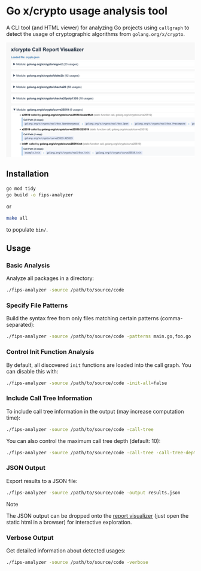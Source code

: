 # Go x/crypto usage analysis tool

A CLI tool (and HTML viewer) for analyzing Go projects using `callgraph` to detect the usage of cryptographic algorithms from `golang.org/x/crypto`.

![screenshot](screenshot.png)

## Installation

```bash
go mod tidy
go build -o fips-analyzer
```

or

```bash
make all
```

to populate `bin/`.

## Usage

### Basic Analysis

Analyze all packages in a directory:

```bash
./fips-analyzer -source /path/to/source/code
```

### Specify File Patterns

Build the syntax free from only files matching certain patterns (comma-separated):

```bash
./fips-analyzer -source /path/to/source/code -patterns main.go,foo.go
```

### Control Init Function Analysis

By default, all discovered `init` functions are loaded into the call graph. You can disable this with:

```bash
./fips-analyzer -source /path/to/source/code -init-all=false
```

### Include Call Tree Information

To include call tree information in the output (may increase computation time):

```bash
./fips-analyzer -source /path/to/source/code -call-tree
```

You can also control the maximum call tree depth (default: 10):

```bash
./fips-analyzer -source /path/to/source/code -call-tree -call-tree-depth 5
```

### JSON Output

Export results to a JSON file:

```bash
./fips-analyzer -source /path/to/source/code -output results.json
```

> [!NOTE]  
> The JSON output can be dropped onto the [report visualizer](report-visualizer.html) (just open the static html in a browser) for interactive exploration.

### Verbose Output

Get detailed information about detected usages:

```bash
./fips-analyzer -source /path/to/source/code -verbose
```
